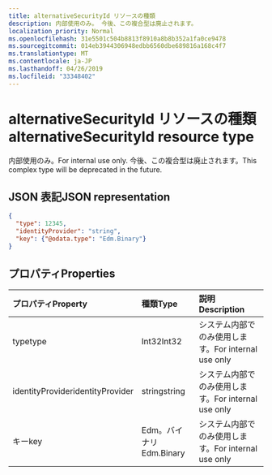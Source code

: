 ```yaml
---
title: alternativeSecurityId リソースの種類
description: 内部使用のみ。 今後、この複合型は廃止されます。
localization_priority: Normal
ms.openlocfilehash: 31e5501c504b8813f8910a8b8b352a1fa0ce9478
ms.sourcegitcommit: 014eb3944306948edbb6560dbe689816a168c4f7
ms.translationtype: MT
ms.contentlocale: ja-JP
ms.lasthandoff: 04/26/2019
ms.locfileid: "33348402"
---
```

# <a name="alternativesecurityid-resource-type"></a><span data-ttu-id="fa9f7-104">alternativeSecurityId リソースの種類</span><span class="sxs-lookup"><span data-stu-id="fa9f7-104">alternativeSecurityId resource type</span></span>

<span data-ttu-id="fa9f7-105">内部使用のみ。</span><span class="sxs-lookup"><span data-stu-id="fa9f7-105">For internal use only.</span></span> <span data-ttu-id="fa9f7-106">今後、この複合型は廃止されます。</span><span class="sxs-lookup"><span data-stu-id="fa9f7-106">This complex type will be deprecated in the future.</span></span>

## <a name="json-representation"></a><span data-ttu-id="fa9f7-107">JSON 表記</span><span class="sxs-lookup"><span data-stu-id="fa9f7-107">JSON representation</span></span>

<!--{
  "blockType": "resource",
  "@odata.type": "microsoft.graph.alternativeSecurityId"
}-->

```json
{
  "type": 12345,
  "identityProvider": "string",
  "key": {"@odata.type": "Edm.Binary"}
}
```

## <a name="properties"></a><span data-ttu-id="fa9f7-108">プロパティ</span><span class="sxs-lookup"><span data-stu-id="fa9f7-108">Properties</span></span>
| <span data-ttu-id="fa9f7-109">プロパティ</span><span class="sxs-lookup"><span data-stu-id="fa9f7-109">Property</span></span>         | <span data-ttu-id="fa9f7-110">種類</span><span class="sxs-lookup"><span data-stu-id="fa9f7-110">Type</span></span>       | <span data-ttu-id="fa9f7-111">説明</span><span class="sxs-lookup"><span data-stu-id="fa9f7-111">Description</span></span>
|:-----------------|:-----------|:---------------------
| <span data-ttu-id="fa9f7-112">type</span><span class="sxs-lookup"><span data-stu-id="fa9f7-112">type</span></span>             | <span data-ttu-id="fa9f7-113">Int32</span><span class="sxs-lookup"><span data-stu-id="fa9f7-113">Int32</span></span>      | <span data-ttu-id="fa9f7-114">システム内部でのみ使用します。</span><span class="sxs-lookup"><span data-stu-id="fa9f7-114">For internal use only</span></span>
| <span data-ttu-id="fa9f7-115">identityProvider</span><span class="sxs-lookup"><span data-stu-id="fa9f7-115">identityProvider</span></span> | <span data-ttu-id="fa9f7-116">string</span><span class="sxs-lookup"><span data-stu-id="fa9f7-116">string</span></span>     | <span data-ttu-id="fa9f7-117">システム内部でのみ使用します。</span><span class="sxs-lookup"><span data-stu-id="fa9f7-117">For internal use only</span></span>
| <span data-ttu-id="fa9f7-118">キー</span><span class="sxs-lookup"><span data-stu-id="fa9f7-118">key</span></span>              | <span data-ttu-id="fa9f7-119">Edm。バイナリ</span><span class="sxs-lookup"><span data-stu-id="fa9f7-119">Edm.Binary</span></span> | <span data-ttu-id="fa9f7-120">システム内部でのみ使用します。</span><span class="sxs-lookup"><span data-stu-id="fa9f7-120">For internal use only</span></span>
